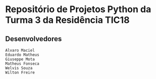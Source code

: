 # Repositório de Projetos Python da Turma 3 da Residência TIC18
## Desenvolvedores
    Alvaro Maciel
    Eduardo Matheus
    Giuseppe Mota
    Matheus Fonseca
    Welvis Souza
    Wilton Freire